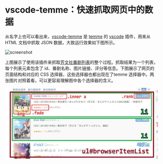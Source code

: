 # vscode-temme：快速抓取网页中的数据

从名字上也可以看出来，[vscode-temme](https://marketplace.visualstudio.com/items?itemName=shinima.vscode-temme) 是 [temme](https://github.com/shinima/temme) 的 [vscode](https://code.visualstudio.com/) 插件，用来从 HTML 文档中抓取 JSON 数据，大致运行效果如下图所示。

![screenshot](https://raw.githubusercontent.com/shinima/vscode-temme/master/docs/vscode-temme.gif)

上图展示了使用该插件来抓取[芳文社番剧列表](http://bangumi.tv/anime/tag/%E8%8A%B3%E6%96%87%E7%A4%BE/?sort=date)的整个过程。抓取结果为一个列表，每个列表元素包含了 id、番剧名称、图片链接、评分等信息。下图展示了网页的页面结构和对应的 CSS 选择器，这些选择器也都出现在了temme 选择器中。两张图片对照着看，可以更容易理解图中各个选择器的含义。

![selector-descriptions](selector-descriptions.jpg)
